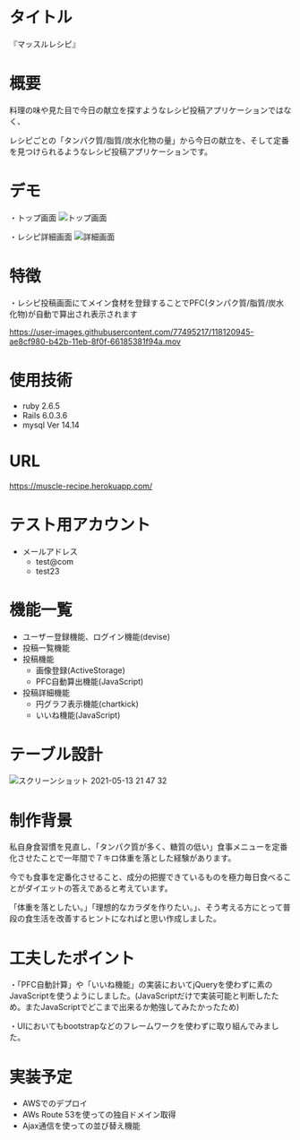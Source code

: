 # タイトル
 
『マッスルレシピ』
 
# 概要
 料理の味や見た目で今日の献立を探すようなレシピ投稿アプリケーションではなく、
 
 レシピごとの「タンパク質/脂質/炭水化物の量」から今日の献立を、そして定番を見つけられるようなレシピ投稿アプリケーションです。
 

# デモ

・トップ画面
![トップ画面](https://user-images.githubusercontent.com/77495217/118112450-f9087900-b41f-11eb-901c-dbbeaa18e78f.png)

・レシピ詳細画面
![詳細画面](https://user-images.githubusercontent.com/77495217/118121344-4f7bb480-b42c-11eb-943e-078e44d135ab.png)

 
# 特徴

・レシピ投稿画面にてメイン食材を登録することでPFC(タンパク質/脂質/炭水化物)が自動で算出され表示されます

https://user-images.githubusercontent.com/77495217/118120945-ae8cf980-b42b-11eb-8f0f-66185381f94a.mov

 
# 使用技術
 
* ruby 2.6.5
* Rails 6.0.3.6
* mysql  Ver 14.14

 
# URL

https://muscle-recipe.herokuapp.com/
 
# テスト用アカウント

- メールアドレス
  - test@com
  - test23

# 機能一覧

- ユーザー登録機能、ログイン機能(devise)
- 投稿一覧機能
- 投稿機能
   - 画像登録(ActiveStorage)
   - PFC自動算出機能(JavaScript)
- 投稿詳細機能
   - 円グラフ表示機能(chartkick)
   - いいね機能(JavaScript)
 

 
# テーブル設計
![スクリーンショット 2021-05-13 21 47 32](https://user-images.githubusercontent.com/77495217/118127596-e2b8e800-b434-11eb-8ad3-96955c1e3081.png)



# 制作背景

私自身食習慣を見直し、「タンパク質が多く、糖質の低い」食事メニューを定番化させたことで一年間で７キロ体重を落とした経験があります。

今でも食事を定番化させること、成分の把握できているものを極力毎日食べることがダイエットの答えであると考えています。

「体重を落としたい。」「理想的なカラダを作りたい。」、そう考える方にとって普段の食生活を改善するヒントになればと思い作成しました。


# 工夫したポイント

・「PFC自動計算」や「いいね機能」の実装においてjQueryを使わずに素のJavaScriptを使うようにしました。(JavaScriptだけで実装可能と判断したため。またJavaScriptでどこまで出来るか勉強してみたかったため)

・UIにおいてもbootstrapなどのフレームワークを使わずに取り組んでみました。

# 実装予定

- AWSでのデプロイ
- AWs Route 53を使っての独自ドメイン取得
- Ajax通信を使っての並び替え機能


 
